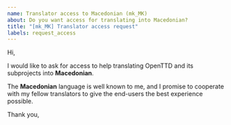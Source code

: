```yaml
---
name: Translator access to Macedonian (mk_MK)
about: Do you want access for translating into Macedonian?
title: "[mk_MK] Translator access request"
labels: request_access
---
```


<!-- translator: mk_MK -->
<!-- Please do not edit the header of this template. -->

Hi,

I would like to ask for access to help translating OpenTTD and its subprojects into **Macedonian**.

The **Macedonian** language is well known to me, and I promise to cooperate with my fellow translators to give the end-users the best experience possible.

<!-- Please do not edit the above message. Do feel free to add a personal note after this line. -->

Thank you,
